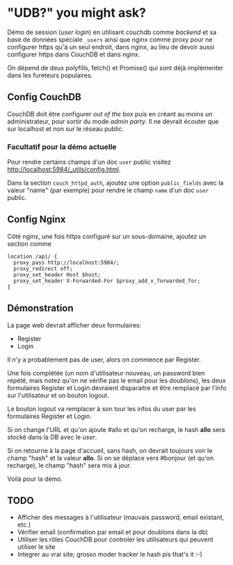 # "UDB?" you might ask?

Démo de session (*user login*) en utilisant couchdb comme *backend*
et sa base de données spéciale ```_users``` ainsi que nginx comme proxy
pour ne configurer https qu'à un seul endroit, dans nginx, au lieu
de devoir aussi configurer https dans CouchDB et dans nginx.

On dépend de deux polyfills, fetch() et Promise() qui sont
déjà implémenter dans les fureteurs populaires.

## Config CouchDB
CouchDB doit être configurer *out of the box* puis en créant au moins
un administrateur, pour sortir du mode *admin party*. Il ne devrait
écouter que sur localhost et non sur le réseau public.

### Facultatif pour la démo actuelle
Pour rendre certains champs d'un doc ```user``` public
visitez <http://localhost:5984/_utils/config.html>.

Dans la section ```couch_httpd_auth```,
ajoutez une option ```public_fields```
avec la valeur "name" (par exemple) pour rendre le champ
```name``` d'un doc ```user``` public.

## Config Nginx
Côté nginx, une fois https configuré sur un sous-domaine,
ajoutez un section comme

```
location /api/ {
  proxy_pass http://localhost:5984/;
  proxy_redirect off;
  proxy_set_header Host $host;
  proxy_set_header X-Forwarded-For $proxy_add_x_forwarded_for;
}
```

## Démonstration
La page web devrait afficher deux formulaires:

* Register
* Login

Il n'y a probablement pas de user, alors on commence par Register.

Une fois complétée (un nom d'utilisateur nouveau, un password bien répété,
mais notez qu'on ne vérifie pas le email pour les doublons), les deux
formulaires Register et Login devraient disparaitre et être remplacé par
l'info sur l'utilisateur et un bouton logout.

Le bouton logout va remplacer à son tour les infos du user par les
formulaires Register et Login.

Si on change l'URL et qu'on ajoute #allo et qu'on recharge,
le hash **allo** sera stocké dans la DB avec le *user*.

Si on retourne à la page d'accueil, sans hash, on devrait toujours voir
le champ "hash" et la valeur **allo**. Si on se déplace vers #bonjour
(et qu'on recharge), le champ "hash" sera mis à jour.

Voilà pour la démo.

## TODO
* Afficher des messages à l'utilisateur (mauvais password, email existant, etc.)
* Vérifier email (confirmation par email et pour doublons dans la db)
* Utiliser les rôles CouchDB pour controler les utilisateurs qui peuvent utiliser le site
* Integrer au vrai site; grosso moder tracker le hash pis that's it :-)
